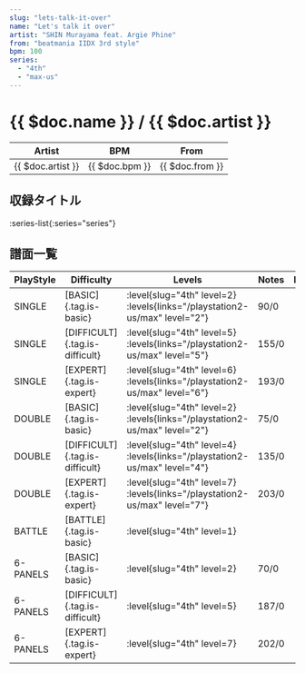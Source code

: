 ```yaml
---
slug: "lets-talk-it-over"
name: "Let's talk it over"
artist: "SHIN Murayama feat. Argie Phine"
from: "beatmania IIDX 3rd style"
bpm: 100
series:
  - "4th"
  - "max-us"
---
```


# {{ $doc.name }} / {{ $doc.artist }}

|Artist|BPM|From|
|------|---|----|
|{{ $doc.artist }}|{{ $doc.bpm }}|{{ $doc.from }}|

## 収録タイトル

:series-list{:series="series"}

## 譜面一覧

|PlayStyle|Difficulty|Levels|Notes|Movie|
|---------|----------|------|-----|-----|
|SINGLE|[BASIC]{.tag.is-basic}|<div class="field is-grouped is-grouped-multiline"> :level{slug="4th" level=2} :levels{links="/playstation2-us/max" level="2"}</div>|90/0||
|SINGLE|[DIFFICULT]{.tag.is-difficult}|<div class="field is-grouped is-grouped-multiline"> :level{slug="4th" level=5} :levels{links="/playstation2-us/max" level="5"}</div>|155/0||
|SINGLE|[EXPERT]{.tag.is-expert}|<div class="field is-grouped is-grouped-multiline"> :level{slug="4th" level=6} :levels{links="/playstation2-us/max" level="6"}</div>|193/0||
|DOUBLE|[BASIC]{.tag.is-basic}|<div class="field is-grouped is-grouped-multiline"> :level{slug="4th" level=2} :levels{links="/playstation2-us/max" level="2"}</div>|75/0||
|DOUBLE|[DIFFICULT]{.tag.is-difficult}|<div class="field is-grouped is-grouped-multiline"> :level{slug="4th" level=4} :levels{links="/playstation2-us/max" level="4"}</div>|135/0||
|DOUBLE|[EXPERT]{.tag.is-expert}|<div class="field is-grouped is-grouped-multiline"> :level{slug="4th" level=7} :levels{links="/playstation2-us/max" level="7"}</div>|203/0||
|BATTLE|[BATTLE]{.tag.is-basic}|<div class="field is-grouped is-grouped-multiline"> :level{slug="4th" level=1}</div>|||
|6-PANELS|[BASIC]{.tag.is-basic}|<div class="field is-grouped is-grouped-multiline"> :level{slug="4th" level=2}</div>|70/0||
|6-PANELS|[DIFFICULT]{.tag.is-difficult}|<div class="field is-grouped is-grouped-multiline"> :level{slug="4th" level=5}</div>|187/0||
|6-PANELS|[EXPERT]{.tag.is-expert}|<div class="field is-grouped is-grouped-multiline"> :level{slug="4th" level=7}</div>|202/0||
